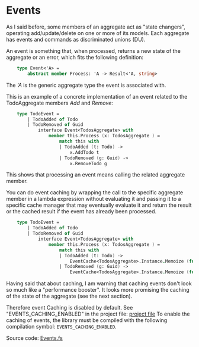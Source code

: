 # Events

As I said before, some members of an aggregate act as "state changers", operating add/update/delete on one or more of its models. 
Each aggregate has events and commands as discriminated unions (DU).

An event is something that, when processed, returns a new state of the aggregate or an error, which fits the following definition:

```FSharp
    type Event<'A> =
        abstract member Process: 'A -> Result<'A, string>
```
The _'A_ is the generic aggregate type the event is associated with.

This is an example of a concrete implementation of an event related to the TodoAggregate members _Add_ and _Remove_:

```Fsharp
    type TodoEvent =
        | TodoAdded of Todo
        | TodoRemoved of Guid
            interface Event<TodosAggregate> with
                member this.Process (x: TodosAggregate ) =
                    match this with
                    | TodoAdded (t: Todo) -> 
                        x.AddTodo t
                    | TodoRemoved (g: Guid) -> 
                        x.RemoveTodo g

```
This shows that processing an event means calling the related aggregate member.

You can do event caching by wrapping the call to the specific aggregate member in a lambda expression without evaluating it and passing it to a specific cache manager that may eventually evaluate it and return the result or the cached result if the event has already been processed.

```Fsharp
    type TodoEvent =
        | TodoAdded of Todo
        | TodoRemoved of Guid
            interface Event<TodosAggregate> with
                member this.Process (x: TodosAggregate ) =
                    match this with
                    | TodoAdded (t: Todo) -> 
                        EventCache<TodosAggregate>.Instance.Memoize (fun () -> x.AddTodo t) (x, [TodoAdded t]) 
                    | TodoRemoved (g: Guid) -> 
                        EventCache<TodosAggregate>.Instance.Memoize (fun () -> x.RemoveTodo g) (x, [TodoRemoved t]) 
```

Having said that about caching, I am warning that caching events don't look so much like a "performance booster". It looks more promising the caching of the state of the aggregate (see the next section).

Therefore event Caching is disabled by default. See "EVENTS_CACHING_ENABLED" in the project file: [project file](https://github.com/tonyx/Sharpino/blob/main/Sharpino.Lib/Sharpino.Lib.fsproj)
 To enable the caching of events, the library must be compiled with the following compilation symbol: `EVENTS_CACHING_ENABLED`.

Source code:  [Events.fs](https://github.com/tonyx/Sharpino/blob/main/Sharpino.Sample/aggregates/Todos/Events.fs)

